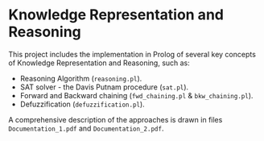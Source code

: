 # Knowledge Representation and Reasoning

This project includes the implementation in Prolog of several key concepts of Knowledge Representation and Reasoning, such as:

- Reasoning Algorithm (`reasoning.pl`).
- SAT solver - the Davis Putnam procedure (`sat.pl`).
- Forward and Backward chaining (`fwd_chaining.pl` & `bkw_chaining.pl`).
- Defuzzification (`defuzzification.pl`).

A comprehensive description of the approaches is drawn in files `Documentation_1.pdf` and `Documentation_2.pdf`.